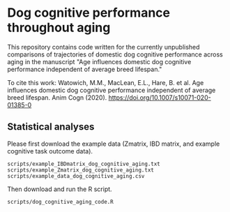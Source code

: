 # Dog cognitive performance throughout aging

This repository contains code written for the currently unpublished comparisons of trajectories of domestic dog cognitive performance across aging in the manuscript "Age influences domestic dog cognitive performance independent of average breed lifespan." 

To cite this work:
Watowich, M.M., MacLean, E.L., Hare, B. et al. Age influences domestic dog cognitive performance independent of average breed lifespan. Anim Cogn (2020). https://doi.org/10.1007/s10071-020-01385-0

## Statistical analyses
Please first download the example data (Zmatrix, IBD matrix, and example cognitive task outcome data). 
```{r}
scripts/example_IBDmatrix_dog_cognitive_aging.txt
scripts/example_Zmatrix_dog_cognitive_aging.txt
scripts/example_data_dog_cognitive_aging.csv
```

Then download and run the R script. 
```{r}
scripts/dog_cognitive_aging_code.R
```
